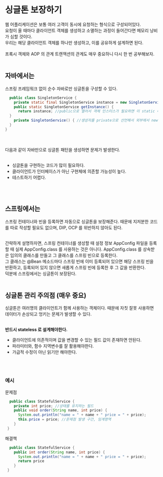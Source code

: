 # 싱글톤 보장하기
웹 어플리케이션은 보통 여러 고객이 동시에 요청하는 형식으로 구성되어있다.<br>
요청이 올 때마다 클라이언트 객체를 생성하고 소멸하는 과정이 들어간다면 메모리 낭비가 심할 것이다.<br>
우리는 해당 클라이언트 객체를 하나만 생성하고, 이를 공유하게 설계하면 된다.<br><br>
프록시 객체와 AOP 의 관계 트랜잭션의 관계도 매우 중요하니 다시 한 번 공부해보자.<br><br>


## 자바에서는
스프링 프레임워크 없이 순수 자바로만 싱글톤을 구성할 수 있다.<br>
```java
  public class SingletonService {
    private static final SingletonService instance = new SingletonService();  //static 영역에 객체를 딱 1개만 생성해둔다.
    public static SingletonService getInstance() {
      return instance; //public으로 열어서 객체 인스터스가 필요하면 이 static 메서드를 통해서만 조회하도록 허용한다.
  }
    private SingletonService() { //생성자를 private으로 선언해서 외부에서 new 키워드를 사용한 객체 생성을 못하게 막는다.
  }
}
```
<br><br>
다음과 같이 자바만으로 싱글톤 패턴을 생성하면 문제가 발생한다.<br><br>
<ul>
  <li>싱글톤을 구현하는 코드가 많이 필요하다.</li>
  <li>클라이언트가 인터페이스가 아닌 구현체에 의존할 가능성이 높다.</li>
  <li>테스트하기 어렵다.</li>
</ul>
<br><br>



## 스프링에서는
스프링 컨테이너와 빈을 등록하면 자동으로 싱글톤을 보장해준다. 때문에 지저분한 코드를 따로 작성할 필요도 없으며, DIP, OCP 를 위반하지 않아도 된다.<br><br>

간략하게 설명하자면, 스프링 컨테이너를 생성할 때 설정 정보 AppConfig 파일을 등록할 때 실제 AppConfig.class 를 사용하는 것은 아니다. AppConfig.class 를 상속받은 임의의 클래스를 만들고
그 클래스를 스프링 빈으로 등록한다.<br>
그 클래스는 @Bean 메소드마다 스프링 빈에 이미 등록되어 있으면 해당 스프링 빈을 반환하고, 등록되어 있지 않으면 새롭게 스프링 빈에 등록한 후 그 값을 반환한다.<br>
덕분에 스프링에서는 싱글톤이 보장된다.<br><br>


## 싱글톤 관리 주의점 **(매우 중요)**
싱글톤은 여러명의 클라이언트가 함께 사용하는 객체이다. 때문에 자칫 잘못 사용하면 데이터가 손상되고 엉키는 문제가 발생할 수 있다.<br><br>

**반드시 stateless 로 설계해야한다.**<br>
<ul>
  <li>클라이언트에 의존적이며 값을 변경할 수 있는 필드 값이 존재하면 안된다.</li>
  <li>파라미터와, 함수 지역변수를 잘 활용해야한다.</li>
  <li>가급적 수정이 아닌 읽기만 해야한다.</li>
</ul>
<br><br>


### 예시
문제점
```java
  public class StatefulService {
    private int price; //상태를 유지하는 필드
    public void order(String name, int price) { 
      System.out.println("name = " + name + " price = " + price); 
      this.price = price; //문제점 발생 구간, 임계영역
    }
 }
```

해결책
```java
  public class StatefulService {
    public int order(String name, int price) {
      System.out.println("name = " + name + " price = " + price); 
      return price
    }
 }
```
